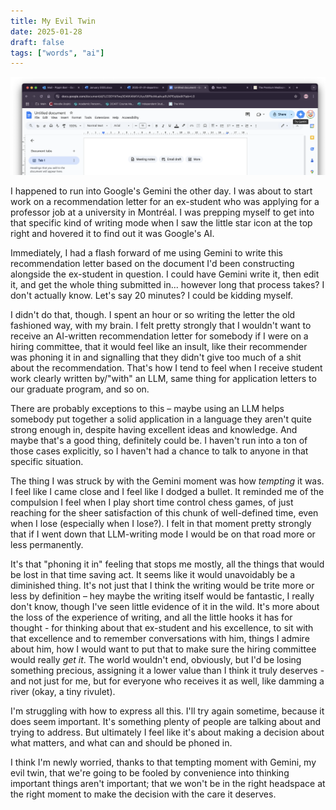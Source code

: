 ```yaml
---
title: My Evil Twin
date: 2025-01-28
draft: false
tags: ["words", "ai"]
---
```


![Hovering the Gemini icon in Google docs](/images/blog/my-evil-twin.png)

I happened to run into Google's Gemini the other day. I was about to start work on a recommendation letter for an ex-student who was applying for a professor job at a university in Montréal. I was prepping myself to get into that specific kind of writing mode when I saw the little star icon at the top right and hovered it to find out it was Google's AI.

Immediately, I had a flash forward of me using Gemini to write this recommendation letter based on the document I'd been constructing alongside the ex-student in question. I could have Gemini write it, then edit it, and get the whole thing submitted in... however long that process takes? I don't actually know. Let's say 20 minutes? I could be kidding myself.

I didn't do that, though. I spent an hour or so writing the letter the old fashioned way, with my brain. I felt pretty strongly that I wouldn't want to receive an AI-written recommendation letter for somebody if I were on a hiring committee, that it would feel like an insult, like their recommender was phoning it in and signalling that they didn't give too much of a shit about the recommendation. That's how I tend to feel when I receive student work clearly written by/"with" an LLM, same thing for application letters to our graduate program, and so on.

There are probably exceptions to this – maybe using an LLM helps somebody put together a solid application in a language they aren't quite strong enough in, despite having excellent ideas and knowledge. And maybe that's a good thing, definitely could be. I haven't run into a ton of those cases explicitly, so I haven't had a chance to talk to anyone in that specific situation.

The thing I was struck by with the Gemini moment was how *tempting* it was. I feel like I came close and I feel like I dodged a bullet. It reminded me of the compulsion I feel when I play short time control chess games, of just reaching for the sheer satisfaction of this chunk of well-defined time, even when I lose (especially when I lose?). I felt in that moment pretty strongly that if I went down that LLM-writing mode I would be on that road more or less permanently.

It's that "phoning it in" feeling that stops me mostly, all the things that would be lost in that time saving act. It seems like it would unavoidably be a diminished thing. It's not just that I think the writing would be trite more or less by definition – hey maybe the writing itself would be fantastic, I really don't know, though I've seen little evidence of it in the wild. It's more about the loss of the experience of writing, and all the little hooks it has for thought - for thinking about that ex-student and his excellence, to sit with that excellence and to remember conversations with him, things I admire about him, how I would want to put that to make sure the hiring committee would really *get it*. The world wouldn't end, obviously, but I'd be losing something precious, assigning it a lower value than I think it truly deserves - and not just for me, but for everyone who receives it as well, like damming a river (okay, a tiny rivulet).

I'm struggling with how to express all this. I'll try again sometime, because it does seem important. It's something plenty of people are talking about and trying to address. But ultimately I feel like it's about making a decision about what matters, and what can and should be phoned in. 

I think I'm newly worried, thanks to that tempting moment with Gemini, my evil twin, that we're going to be fooled by convenience into thinking important things aren't important; that we won't be in the right headspace at the right moment to make the decision with the care it deserves. 

